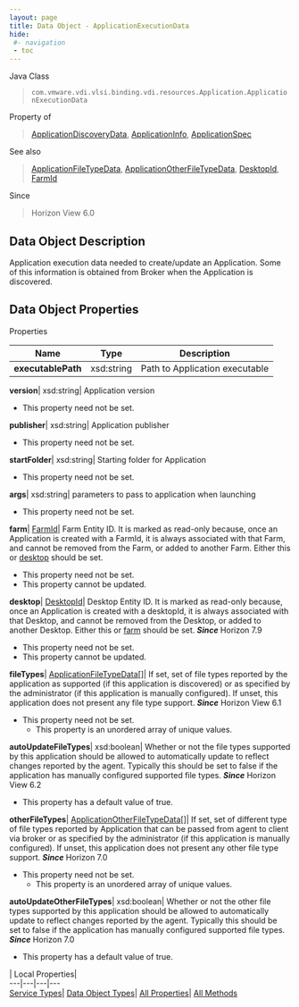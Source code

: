 ```yaml
---
layout: page
title: Data Object - ApplicationExecutionData
hide:
 #- navigation
 - toc
---
```






Java Class  
> `com.vmware.vdi.vlsi.binding.vdi.resources.Application.ApplicationExecutionData`

Property of  
> [ApplicationDiscoveryData](vdi.resources.Application.ApplicationDiscoveryData.md#field_detail), [ApplicationInfo](vdi.resources.Application.ApplicationInfo.md#field_detail), [ApplicationSpec](vdi.resources.Application.ApplicationSpec.md#field_detail)

See also  
> [ApplicationFileTypeData](vdi.resources.Application.FileTypeData.md), [ApplicationOtherFileTypeData](vdi.resources.Application.OtherFileTypeData.md), [DesktopId](vdi.entity.DesktopId.md), [FarmId](vdi.entity.FarmId.md)

Since  
> Horizon View 6.0


## Data Object Description 

Application execution data needed to create/update an Application. Some of this information is obtained from Broker when the Application is discovered. 

## Data Object Properties

Properties

Name |  Type |  Description   
---|---|---  
**executablePath**|  xsd:string|  Path to Application executable   
  
**version**|  xsd:string|  Application version   


* This property need not be set.

  
**publisher**|  xsd:string|  Application publisher   


* This property need not be set.

  
**startFolder**|  xsd:string|  Starting folder for Application   


* This property need not be set.

  
**args**|  xsd:string|  parameters to pass to application when launching   


* This property need not be set.

  
**farm**| [FarmId](vdi.entity.FarmId.md)|  Farm Entity ID. It is marked as read-only because, once an Application is created with a FarmId, it is always associated with that Farm, and cannot be removed from the Farm, or added to another Farm. Either this or [desktop](vdi.resources.Application.ApplicationExecutionData.md#desktop) should be set.   


* This property need not be set.
* This property cannot be updated.

  
**desktop**| [DesktopId](vdi.entity.DesktopId.md)|  Desktop Entity ID. It is marked as read-only because, once an Application is created with a desktopId, it is always associated with that Desktop, and cannot be removed from the Desktop, or added to another Desktop. Either this or [farm](vdi.resources.Application.ApplicationExecutionData.md#farm) should be set.  **_Since_** Horizon 7.9  


* This property need not be set.
* This property cannot be updated.

  
**fileTypes**| [ApplicationFileTypeData[]](vdi.resources.Application.FileTypeData.md)|  If set, set of file types reported by the application as supported (if this application is discovered) or as specified by the administrator (if this application is manually configured). If unset, this application does not present any file type support.  **_Since_** Horizon View 6.1  


* This property need not be set.
  * This property is an unordered array of unique values.

  
**autoUpdateFileTypes**|  xsd:boolean|  Whether or not the file types supported by this application should be allowed to automatically update to reflect changes reported by the agent. Typically this should be set to false if the application has manually configured supported file types.  **_Since_** Horizon View 6.2  


  * This property has a default value of true.

  
**otherFileTypes**| [ApplicationOtherFileTypeData[]](vdi.resources.Application.OtherFileTypeData.md)|  If set, set of different type of file types reported by Application that can be passed from agent to client via broker or as specified by the administrator (if this application is manually configured). If unset, this application does not present any other file type support.  **_Since_** Horizon 7.0  


* This property need not be set.
  * This property is an unordered array of unique values.

  
**autoUpdateOtherFileTypes**|  xsd:boolean|  Whether or not the other file types supported by this application should be allowed to automatically update to reflect changes reported by the agent. Typically this should be set to false if the application has manually configured supported file types.  **_Since_** Horizon 7.0  


  * This property has a default value of true.

  
  
  
 | Local Properties|   
---|---|---|---  
[Service Types](index-mo_types.md)| [Data Object Types](index-do_types.md)| [All Properties](index-properties.md)| [All Methods](index-methods.md)  
  
  
